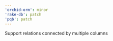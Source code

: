 ```yaml
---
'orchid-orm': minor
'rake-db': patch
'pqb': patch
---
```


Support relations connected by multiple columns
